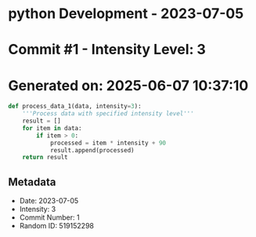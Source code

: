 ﻿# python Development - 2023-07-05
# Commit #1 - Intensity Level: 3
# Generated on: 2025-06-07 10:37:10
```python
def process_data_1(data, intensity=3):
    '''Process data with specified intensity level'''
    result = []
    for item in data:
        if item > 0:
            processed = item * intensity + 90
            result.append(processed)
    return result
```
## Metadata
- Date: 2023-07-05
- Intensity: 3
- Commit Number: 1
- Random ID: 519152298
